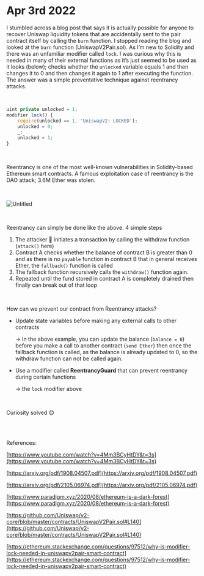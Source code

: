 # Apr 3rd 2022



I stumbled across a blog post that says it is actually possible for anyone to recover Uniswap liquidity tokens that are accidentally sent to the pair contract itself by calling the `burn` function. I stopped reading the blog and looked at the `burn` function (UniswapV2Pair.sol). As I’m new to Solidity and there was an unfamiliar modifier called `lock`. I was curious why this is needed in many of their external functions as it’s just seemed to be used as it looks (below); checks whether the `unlocked` variable equals 1 and then changes it to 0 and then changes it again to 1 after executing the function. The answer was a simple preventative technique against reentrancy attacks.

<br />

```js
uint private unlocked = 1;
modifier lock() {
    require(unlocked == 1, 'UniswapV2: LOCKED');
    unlocked = 0;
    _;
    unlocked = 1;
}
```

<br />

Reentrancy is one of the most well-known vulnerabilities in Solidity-based Ethereum smart contracts. A famous exploitation case of reentrancy is the DAO attack; 3.6M Ether was stolen. 

<br />

![Untitled](https://user-images.githubusercontent.com/99378245/161455914-267694a8-094a-4abf-b966-b591eac45392.png)

<br />

Reentrancy can simply be done like the above. 4 simple steps

1. The attacker 🙂 initiates a transaction by calling the withdraw function (`attack()` here)
2. Contract A checks whether the balance of contract B is greater than 0 and as there is no `payable` function in contract B that in general receives Ether, the `fallback()` function is called
3. The fallback function recursively calls the `withdraw()` function again.
4. Repeated until the fund stored in contract A is completely drained then finally can break out of that loop

<br />

How can we prevent our contract from Reentrancy attacks?

- Update state variables before making any external calls to other contracts
    
    → In the above example, you can update the balance (`balance = 0`) before you make a call to another contract (`send Ether`) then once the fallback function is called, as the balance is already updated to 0, so the withdraw function can not be called again.
    
- Use a modifier called **ReentrancyGuard** that can prevent reentrancy during certain functions
    
    → the `lock` modifier above 
    
 <br />

Curiosity solved 😊


<br />
<br />

References:

[https://www.youtube.com/watch?v=4Mm3BCyHtDY&t=3s](https://www.youtube.com/watch?v=4Mm3BCyHtDY&t=3s)

[https://arxiv.org/pdf/1908.04507.pdf](https://arxiv.org/pdf/1908.04507.pdf)

[https://arxiv.org/pdf/2105.06974.pdf](https://arxiv.org/pdf/2105.06974.pdf)

[https://www.paradigm.xyz/2020/08/ethereum-is-a-dark-forest](https://www.paradigm.xyz/2020/08/ethereum-is-a-dark-forest)

[https://github.com/Uniswap/v2-core/blob/master/contracts/UniswapV2Pair.sol#L140](https://github.com/Uniswap/v2-core/blob/master/contracts/UniswapV2Pair.sol#L140)

[https://ethereum.stackexchange.com/questions/97512/why-is-modifier-lock-needed-in-uniswapv2pair-smart-contract](https://ethereum.stackexchange.com/questions/97512/why-is-modifier-lock-needed-in-uniswapv2pair-smart-contract)
